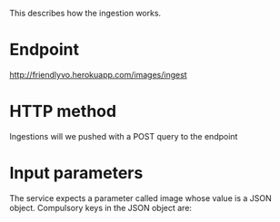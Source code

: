This describes how the ingestion works.

Endpoint
========

http://friendlyvo.herokuapp.com/images/ingest

HTTP method
===========

Ingestions will we pushed with a POST query to the endpoint


Input parameters
================

The service expects a parameter called image whose value is a JSON object.
Compulsory keys in the JSON object are:


